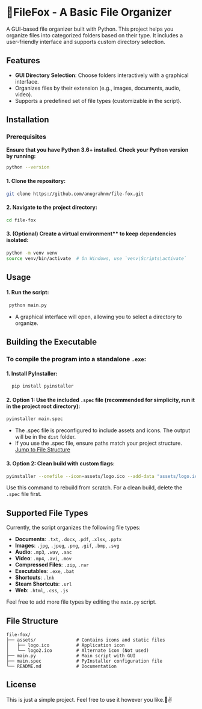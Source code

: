 # 🦊FileFox - A Basic File Organizer 

A GUI-based file organizer built with Python. This project helps you organize files into categorized folders based on their type. It includes a user-friendly interface and supports custom directory selection.

## Features

- **GUI Directory Selection**: Choose folders interactively with a graphical interface.
- Organizes files by their extension (e.g., images, documents, audio, video).
- Supports a predefined set of file types (customizable in the script).

## Installation

### Prerequisites

**Ensure that you have Python 3.6+ installed. Check your Python version by running:**

```bash
python --version
```

#### 1. Clone the repository:

```bash
git clone https://github.com/anugrahnm/file-fox.git
```

#### 2. Navigate to the project directory:

```bash
cd file-fox
```

#### 3. (Optional) Create a virtual environment\*\* to keep dependencies isolated:

```bash
python -m venv venv
source venv/bin/activate  # On Windows, use `venv\Scripts\activate`
```

## Usage

#### 1. Run the script:
   ```bash
    python main.py
   ```
   - A graphical interface will open, allowing you to select a directory to organize.

## Building the Executable
### To compile the program into a standalone `.exe`:

#### 1. Install PyInstaller:

```bash
  pip install pyinstaller
```
#### 2. Option 1: Use the included `.spec` file (recommended for simplicity, run it in the project root directory):
```bash
pyinstaller main.spec
```
- The .spec file is preconfigured to include assets and icons. The output will be in the `dist` folder.
- If you use the .spec file, ensure paths match your project structure. [Jump to File Structure](#file-structure)
  
#### 3. Option 2: Clean build with custom flags:
```bash
pyinstaller --onefile --icon=assets/logo.ico --add-data "assets/logo.ico;assets" main.py
```
Use this command to rebuild from scratch. For a clean build, delete the `.spec` file first.

## Supported File Types

Currently, the script organizes the following file types:

- **Documents**: `.txt`, `.docx`, `.pdf`, `.xlsx`, `.pptx`
- **Images**: `.jpg`, `.jpeg`, `.png`, `.gif`, `.bmp`, `.svg`
- **Audio**: `.mp3`, `.wav`, `.aac`
- **Video**: `.mp4`, `.avi`, `.mov`
- **Compressed Files**: `.zip`, `.rar`
- **Executables**: `.exe`, `.bat`
- **Shortcuts**: `.lnk`
- **Steam Shortcuts**: `.url`
- **Web**: `.html`, `.css`, `.js`

Feel free to add more file types by editing the `main.py` script.

## File Structure
```
file-fox/
├── assets/               # Contains icons and static files
│   ├── logo.ico          # Application icon
│   └── logo2.ico         # Alternate icon (Not used) 
├── main.py               # Main script with GUI
├── main.spec             # PyInstaller configuration file
└── README.md             # Documentation
```

## License

This is just a simple project. Feel free to use it however you like.🦊✌️
